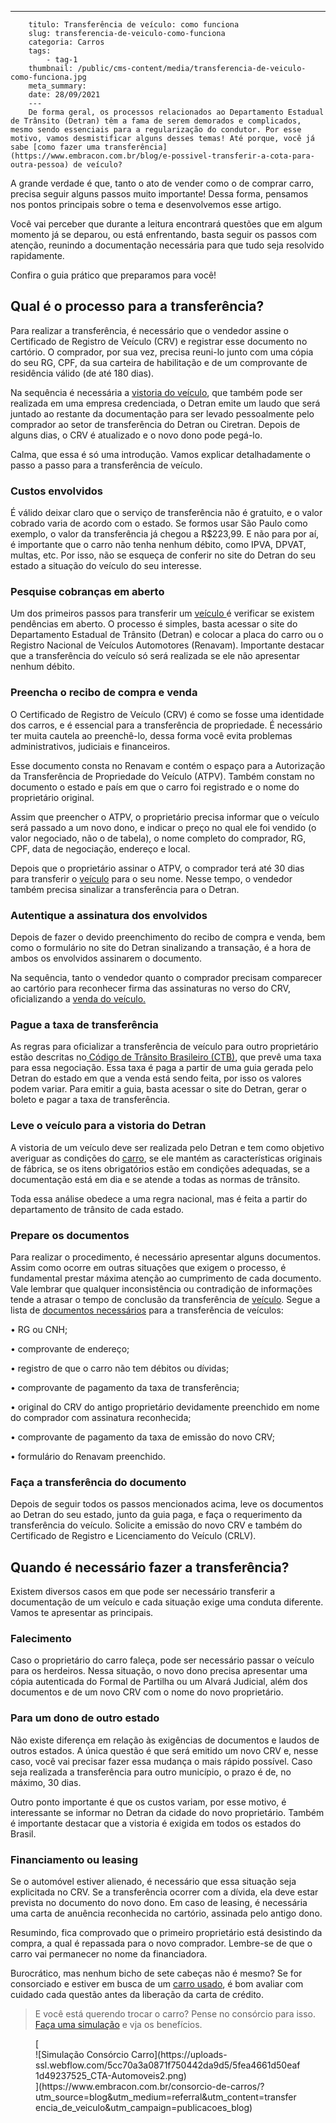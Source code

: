 ---
        titulo: Transferência de veículo: como funciona
        slug: transferencia-de-veiculo-como-funciona
        categoria: Carros
        tags:
            - tag-1
        thumbnail: /public/cms-content/media/transferencia-de-veiculo-como-funciona.jpg
        meta_summary: 
        date: 28/09/2021
        ---
        De forma geral, os processos relacionados ao Departamento Estadual de Trânsito (Detran) têm a fama de serem demorados e complicados, mesmo sendo essenciais para a regularização do condutor. Por esse motivo, vamos desmistificar alguns desses temas! Até porque, você já sabe [como fazer uma transferência](https://www.embracon.com.br/blog/e-possivel-transferir-a-cota-para-outra-pessoa) de veículo?

A grande verdade é que, tanto o ato de vender como o de comprar carro, precisa seguir alguns passos muito importante! Dessa forma, pensamos nos pontos principais sobre o tema e desenvolvemos esse artigo.

Você vai perceber que durante a leitura encontrará questões que em algum momento já se deparou, ou está enfrentando, basta seguir os passos com atenção, reunindo a documentação necessária para que tudo seja resolvido rapidamente.

Confira o guia prático que preparamos para você!

Qual é o processo para a transferência?
---------------------------------------

Para realizar a transferência, é necessário que o vendedor assine o Certificado de Registro de Veículo (CRV) e registrar esse documento no cartório. O comprador, por sua vez, precisa reuni-lo junto com uma cópia do seu RG, CPF, da sua carteira de habilitação e de um comprovante de residência válido (de até 180 dias).

Na sequência é necessária a [vistoria do veículo](https://www.embracon.com.br/blog/saiba-qual-a-importancia-de-realizar-as-revisoes-regulares-do-carro), que também pode ser realizada em uma empresa credenciada, o Detran emite um laudo que será juntado ao restante da documentação para ser levado pessoalmente pelo comprador ao setor de transferência do Detran ou Ciretran. Depois de alguns dias, o CRV é atualizado e o novo dono pode pegá-lo.

Calma, que essa é só uma introdução. Vamos explicar detalhadamente o passo a passo para a transferência de veículo.

### Custos envolvidos

É válido deixar claro que o serviço de transferência não é gratuito, e o valor cobrado varia de acordo com o estado. Se formos usar São Paulo como exemplo, o valor da transferência já chegou a R$223,99. E não para por aí, é importante que o carro não tenha nenhum débito, como IPVA, DPVAT, multas, etc. Por isso, não se esqueça de conferir no site do Detran do seu estado a situação do veículo do seu interesse.

### Pesquise cobranças em aberto

Um dos primeiros passos para transferir um [veículo ](https://www.embracon.com.br/blog/os-cuidados-que-voce-precisa-ter-na-compra-de-um-carro-usado)é verificar se existem pendências em aberto. O processo é simples, basta acessar o site do Departamento Estadual de Trânsito (Detran) e colocar a placa do carro ou o Registro Nacional de Veículos Automotores (Renavam). Importante destacar que a transferência do veículo só será realizada se ele não apresentar nenhum débito.

### Preencha o recibo de compra e venda

O Certificado de Registro de Veículo (CRV) é como se fosse uma identidade dos carros, e é essencial para a transferência de propriedade. É necessário ter muita cautela ao preenchê-lo, dessa forma você evita problemas administrativos, judiciais e financeiros.

Esse documento consta no Renavam e contém o espaço para a Autorização da Transferência de Propriedade do Veículo (ATPV). Também constam no documento o estado e país em que o carro foi registrado e o nome do proprietário original.

Assim que preencher o ATPV, o proprietário precisa informar que o veículo será passado a um novo dono, e indicar o preço no qual ele foi vendido (o valor negociado, não o de tabela), o nome completo do comprador, RG, CPF, data de negociação, endereço e local.

Depois que o proprietário assinar o ATPV, o comprador terá até 30 dias para transferir o [veículo](https://www.embracon.com.br/blog/os-4-modelos-de-carro-mais-esperados-para-2020) para o seu nome. Nesse tempo, o vendedor também precisa sinalizar a transferência para o Detran.

### Autentique a assinatura dos envolvidos

Depois de fazer o devido preenchimento do recibo de compra e venda, bem como o formulário no site do Detran sinalizando a transação, é a hora de ambos os envolvidos assinarem o documento.

Na sequência, tanto o vendedor quanto o comprador precisam comparecer ao cartório para reconhecer firma das assinaturas no verso do CRV, oficializando a [venda do veículo.](https://www.embracon.com.br/blog/como-vender-seu-carro)

### Pague a taxa de transferência

As regras para oficializar a transferência de veículo para outro proprietário estão descritas no[ Código de Trânsito Brasileiro (CTB)](https://www.ctbdigital.com.br/), que prevê uma taxa para essa negociação. Essa taxa é paga a partir de uma guia gerada pelo Detran do estado em que a venda está sendo feita, por isso os valores podem variar. Para emitir a guia, basta acessar o site do Detran, gerar o boleto e pagar a taxa de transferência.

### Leve o veículo para a vistoria do Detran

A vistoria de um veículo deve ser realizada pelo Detran e tem como objetivo averiguar as condições do [carro](https://www.embracon.com.br/blog/como-comprar-um-carro-seminovo-com-o-consorcio), se ele mantém as características originais de fábrica, se os itens obrigatórios estão em condições adequadas, se a documentação está em dia e se atende a todas as normas de trânsito.

Toda essa análise obedece a uma regra nacional, mas é feita a partir do departamento de trânsito de cada estado.

### Prepare os documentos

Para realizar o procedimento, é necessário apresentar alguns documentos. Assim como ocorre em outras situações que exigem o processo, é fundamental prestar máxima atenção ao cumprimento de cada documento. Vale lembrar que qualquer inconsistência ou contradição de informações tende a atrasar o tempo de conclusão da transferência de [veículo](https://www.embracon.com.br/blog/compre-o-primeiro-automovel-com-o-consorcio). Segue a lista de [documentos necessários](https://www.embracon.com.br/blog/documentacao-para-consorcio-tire-suas-principais-duvidas) para a transferência de veículos:

 • RG ou CNH;

 • comprovante de endereço;

 • registro de que o carro não tem débitos ou dívidas;

 • comprovante de pagamento da taxa de transferência;

 • original do CRV do antigo proprietário devidamente preenchido em nome do comprador com assinatura reconhecida;

 • comprovante de pagamento da taxa de emissão do novo CRV;

 • formulário do Renavam preenchido.

### Faça a transferência do documento

Depois de seguir todos os passos mencionados acima, leve os documentos ao Detran do seu estado, junto da guia paga, e faça o requerimento da transferência do veículo. Solicite a emissão do novo CRV e também do Certificado de Registro e Licenciamento do Veículo (CRLV).

Quando é necessário fazer a transferência?
------------------------------------------

Existem diversos casos em que pode ser necessário transferir a documentação de um veículo e cada situação exige uma conduta diferente. Vamos te apresentar as principais.

### Falecimento

Caso o proprietário do carro faleça, pode ser necessário passar o veículo para os herdeiros. Nessa situação, o novo dono precisa apresentar uma cópia autenticada do Formal de Partilha ou um Alvará Judicial, além dos documentos e de um novo CRV com o nome do novo proprietário.

### Para um dono de outro estado

Não existe diferença em relação às exigências de documentos e laudos de outros estados. A única questão é que será emitido um novo CRV e, nesse caso, você vai precisar fazer essa mudança o mais rápido possível. Caso seja realizada a transferência para outro município, o prazo é de, no máximo, 30 dias.

Outro ponto importante é que os custos variam, por esse motivo, é interessante se informar no Detran da cidade do novo proprietário. Também é importante destacar que a vistoria é exigida em todos os estados do Brasil.

### Financiamento ou leasing

Se o automóvel estiver alienado, é necessário que essa situação seja explicitada no CRV. Se a transferência ocorrer com a dívida, ela deve estar prevista no documento do novo dono. Em caso de leasing, é necessária uma carta de anuência reconhecida no cartório, assinada pelo antigo dono.

Resumindo, fica comprovado que o primeiro proprietário está desistindo da compra, a qual é repassada para o novo comprador. Lembre-se de que o carro vai permanecer no nome da financiadora.

Burocrático, mas nenhum bicho de sete cabeças não é mesmo? Se for consorciado e estiver em busca de um [carro usado](https://www.embracon.com.br/blog/comprar-carro-usado-com-a-carta-de-credito-do-consorcio), é bom avaliar com cuidado cada questão antes da liberação da carta de crédito.

> E você está querendo trocar o carro? Pense no consórcio para isso. [Faça uma simulação](https://www.embracon.com.br/consorcio-de-carros/?utm_source=blog&utm_medium=referral&utm_content=transferencia_de_veiculo&utm_campaign=publicacoes_blog) e vja os benefícios.

<figure class="w-richtext-figure-type-image w-richtext-align-center">[<div>![Simulação Consórcio Carro](https://uploads-ssl.webflow.com/5cc70a3a0871f750442da9d5/5fea4661d50eaf1d49237525_CTA-Automoveis2.png)</div>](https://www.embracon.com.br/consorcio-de-carros/?utm_source=blog&utm_medium=referral&utm_content=transferencia_de_veiculo&utm_campaign=publicacoes_blog)</figure>
        